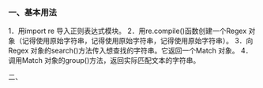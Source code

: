 ### 一、基本用法
1．用import re 导入正则表达式模块。
2．用re.compile()函数创建一个Regex 对象（记得使用原始字符串，记得使用原始字符串，记得使用原始字符串）。
3．向Regex 对象的search()方法传入想查找的字符串。它返回一个Match 对象。
4．调用Match 对象的group()方法，返回实际匹配文本的字符串。

二、

